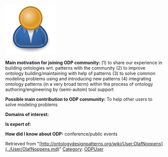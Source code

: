 [![Image:ODPUser.png](../images/a/a6/ODPUser.png)](../Image/ODPUser.png.md "Image:ODPUser.png")




  





__Main motivation for joining ODP community:__ (1) to share our experience in building ontologies wrt. patterns with the community
(2) to improve ontology building/maintaining with help of patterns
(3) to solve common modeling problems using and introducing new patterns
(4) integrating ontology patterns (in a very broad term) within the process of ontology authoring/engineering by (semi-autom) tool support


__Possible main contribution to ODP community:__ To help other users to solve modeling problems


__Domains of interest:__


  



__Is expert of:__


  

__How did I know about ODP:__ conference/public events






Retrieved from "[http://ontologydesignpatterns.org/wiki/User:OlafNoppens](../User/OlafNoppens.md)"
 [Category](http://ontologydesignpatterns.org/wiki/Special:Categories "Special:Categories"): [ODPUser](../Category/ODPUser.md "Category:ODPUser")